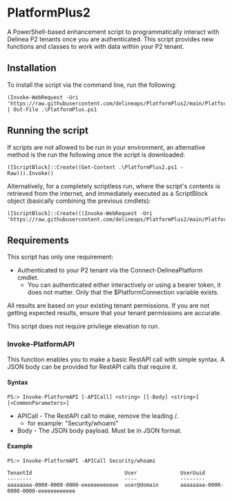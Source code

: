 # PlatformPlus2
A PowerShell-based enhancement script to programmatically interact with Delinea P2 tenants once you are authenticated. This script provides new functions and classes to work with data within your P2 tenant.

## Installation

To install the script via the command line, run the following:
```
(Invoke-WebRequest -Uri 'https://raw.githubusercontent.com/delineaps/PlatformPlus2/main/PlatformPlus2.ps1').Content | Out-File .\PlatformPlus.ps1
```

## Running the script

If scripts are not allowed to be run in your environment, an alternative method is the run the following once the script is downloaded:

```
([ScriptBlock]::Create((Get-Content .\PlatformPlus2.ps1 -Raw))).Invoke()
```

Alternatively, for a completely scriptless run, where the script's contents is retrieved from the internet, and immediately executed as a ScriptBlock object (basically combining the previous cmdlets):
```
([ScriptBlock]::Create(((Invoke-WebRequest -Uri 'https://raw.githubusercontent.com/delineaps/PlatformPlus2/main/PlatformPlus2.ps1').Content))).Invoke()
```

## Requirements

This script has only one requirement:
 - Authenticated to your P2 tenant via the Connect-DelineaPlatform cmdlet.
   - You can authenticated either interactively or using a bearer token, it does not matter. Only that the $PlatformConnection variable exists.

All results are based on your existing tenant permissions. If you are not getting expected results, ensure that your tenant permissions are accurate.

This script does not require privilege elevation to run.

### Invoke-PlatformAPI

This function enables you to make a basic RestAPI call with simple syntax. A JSON body can be provided for RestAPI calls that require it.

#### Syntax
```
PS:> Invoke-PlatformAPI [-APICall] <string> [[-Body] <string>] [<CommonParameters>]
```
 - APICall - The RestAPI call to make, remove the leading /.
   - for example: "Security/whoami"
 - Body - The JSON body payload. Must be in JSON format.

#### Example
```
PS:> Invoke-PlatformAPI -APICall Security/whoami

TenantId                              User              UserUuid
--------                              ----              --------
aaaaaaaa-0000-0000-0000-eeeeeeeeeeee  user@domain       aaaaaaaa-0000-0000-0000-eeeeeeeeeeee
````
